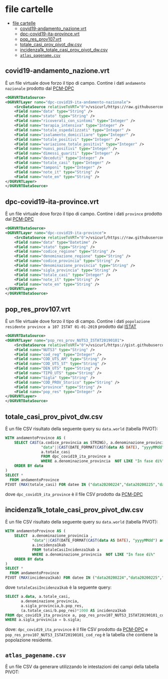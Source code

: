 # file cartelle

<!-- TOC -->

- [file cartelle](#file-cartelle)
  - [covid19-andamento_nazione.vrt](#covid19-andamentonazionevrt)
  - [dpc-covid19-ita-province.vrt](#dpc-covid19-ita-provincevrt)
  - [pop_res_prov107.vrt](#popresprov107vrt)
  - [totale_casi_prov_pivot_dw.csv](#totalecasiprovpivotdwcsv)
  - [incidenza1k_totale_casi_prov_pivot_dw.csv](#incidenza1ktotalecasiprovpivotdwcsv)
  - [`atlas_pagename.csv`](#atlaspagenamecsv)

<!-- /TOC -->

## covid19-andamento_nazione.vrt

È un file virtuale dove forzo il tipo di campo. Contine i dati `andamento nazionale` prodotto dal [PCM-DPC](https://github.com/pcm-dpc/COVID-19)

```xml
<OGRVRTDataSource>
<OGRVRTLayer name="dpc-covid19-ita-andamento-nazionale">
    <SrcDataSource relativeToVRT="0">/vsicurl/https://raw.githubusercontent.com/pcm-dpc/COVID-19/master/dati-andamento-nazionale/dpc-covid19-ita-andamento-nazionale.csv</SrcDataSource>
    <Field name="data" type="String" />
    <Field name="stato" type="String" />
	<Field name="ricoverati_con_sintomi" type="Integer" />
    <Field name="terapia_intensiva" type="Integer" />
    <Field name="totale_ospedalizzati" type="Integer" />
    <Field name="isolamento_domiciliare" type="Integer" />
    <Field name="totale_positivi" type="Integer" />
	<Field name="variazione_totale_positivi" type="Integer" />
    <Field name="nuovi_positivi" type="Integer" />
    <Field name="dimessi_guariti" type="Integer" />
    <Field name="deceduti" type="Integer" />
    <Field name="totale_casi" type="Integer" />
    <Field name="tamponi" type="Integer" />
	<Field name="note_it" type="String" />
	<Field name="note_en" type="String" />
</OGRVRTLayer>
</OGRVRTDataSource>
```

## dpc-covid19-ita-province.vrt

È un file virtuale dove forzo il tipo di campo. Contine i dati `province` prodotto dal [PCM-DPC](https://github.com/pcm-dpc/COVID-19)

```xml
<OGRVRTDataSource>
<OGRVRTLayer name="dpc-covid19-ita-province">
    <SrcDataSource relativeToVRT="0">/vsicurl/https://raw.githubusercontent.com/pcm-dpc/COVID-19/master/dati-province/dpc-covid19-ita-province.csv</SrcDataSource>
    <Field name="data" type="Datetime" />
	<Field name="stato" type="String" />
	<Field name="codice_regione" type="String" />
	<Field name="denominazione_regione" type="String" />
	<Field name="codice_provincia" type="String" />
	<Field name="denominazione_provincia" type="String" />
	<Field name="sigla_provincia" type="String" />
	<Field name="totale_casi" type="Integer" />
	<Field name="note_it" type="String" />
	<Field name="note_en" type="String" />
</OGRVRTLayer>
</OGRVRTDataSource>
```

## pop_res_prov107.vrt

È un file virtuale dove forzo il tipo di campo. Contine i dati `popolazione residente province a 107 ISTAT 01-01-2019` prodotto dal [ISTAT](https://www.istat.it/)

```xml
<OGRVRTDataSource>
<OGRVRTLayer name="pop_res_prov_NUTS3_ISTAT20190101">
    <SrcDataSource relativeToVRT="0">/vsicurl/https://gist.githubusercontent.com/pigreco/62233a37dd505fc25b06acc570bffed6/raw/50b677c33481352419c53114f6a2d0a3b2898c7c/pop_res_prov_NUTS3_ISTAT20190101.csv</SrcDataSource>
    <Field name="NUTS3" type="String" />
	<Field name="cod_reg" type="Integer" />
	<Field name="COD_UTS_AM" type="String" />
	<Field name="COD_UTS_ST" type="String" />
	<Field name="DEN_UTS" type="String" />
	<Field name="TIPO_UTS" type="String" />
	<Field name="Sigla" type="String" />
	<Field name="COD_PROV_Storico" type="String" />
	<Field name="province" type="String" />
	<Field name="pop_res" type="Integer" />
</OGRVRTLayer>
</OGRVRTDataSource>
```

## totale_casi_prov_pivot_dw.csv

È un file CSV risultato della seguente query su `data.world` (tabella PIVOT):

```sql
WITH andamentoProvince AS (
    SELECT CAST(a.codice_provincia as STRING), a.denominazione_provincia ,
                "data"||CAST(DATE_FORMAT(CAST(data AS DATE), "yyyyMMdd") as STRING) AS datee, 
                a.totale_casi 
                FROM dpc_covid19_ita_province a
                WHERE a.denominazione_provincia  NOT LIKE "In fase di%"
    ORDER BY data
)
SELECT *
  FROM andamentoProvince
PIVOT (MAX(totale_casi) FOR datee IN ("data20200224","data20200225","data20200226","data20200227","data20200228","data20200229","data20200301","data20200302","data20200303","data20200304","data20200305","data20200306","data20200307","data20200308","data20200309","data20200310","data20200311","data20200312","data20200313","data20200314","data20200315","data20200316","data20200317","data20200318","data20200319","data20200320","data20200321","data20200322","data20200323","data20200324","data20200325","data20200326","data20200327","data20200328","data20200329","data20200330","data20200331","data20200401","data20200402","data20200403","data20200404","data20200405","data20200406","data20200407","data20200408","data20200409","data20200410","data20200411","data20200412","data20200413","data20200414","data20200415","data20200416","data20200417","data20200418","data20200419","data20200420","data20200421","data20200422"));
```

dove `dpc_covid19_ita_province` è il file CSV prodotto da [PCM-DPC](https://github.com/pcm-dpc/COVID-19)

## incidenza1k_totale_casi_prov_pivot_dw.csv

È un file CSV risultato della seguente query su `data.world` (tabella PIVOT):

```SQL
WITH andamentoProvince AS (
    SELECT  a.denominazione_provincia ,
            "data"||CAST(DATE_FORMAT(CAST(data AS DATE), "yyyyMMdd") as STRING) AS datee, 
            a.incidenza1kab 
            FROM totaleCasiIncidenza1kab a
            WHERE a.denominazione_provincia  NOT LIKE "In fase di%"
    ORDER BY data
)
SELECT *
  FROM andamentoProvince
PIVOT (MAX(incidenza1kab) FOR datee IN ("data20200224","data20200225","data20200226","data20200227","data20200228","data20200229","data20200301","data20200302","data20200303","data20200304","data20200305","data20200306","data20200307","data20200308","data20200309","data20200310","data20200311","data20200312","data20200313","data20200314","data20200315","data20200316","data20200317","data20200318","data20200319","data20200320","data20200321","data20200322","data20200323","data20200324","data20200325","data20200326","data20200327","data20200328","data20200329","data20200330","data20200331","data20200401","data20200402","data20200403","data20200404","data20200405","data20200406","data20200407","data20200408","data20200409","data20200410","data20200411","data20200412","data20200413","data20200414","data20200415","data20200416","data20200417","data20200418","data20200419","data20200420","data20200421","data20200422"));
```

dove `totaleCasiIncidenza1kab` è la seguente query:

```sql
SELECT a.data, a.totale_casi,
       a.denominazione_provincia,
       a.sigla_provincia,b.pop_res, 
       (a.totale_casi/b.pop_res)*1000 AS incidenza1kab
FROM dpc_covid19_ita_province a, pop_res_prov107_NUTS3_ISTAT20190101_cod_reg b
WHERE a.sigla_provincia = b.sigla;
```

dove: `dpc_covid19_ita_province` è il file CSV prodotto da [PCM-DPC](https://github.com/pcm-dpc/COVID-19) e `pop_res_prov107_NUTS3_ISTAT20190101_cod_reg` è la tabella che contiene la popolazione residente.

## `atlas_pagename.csv`

È un file CSV da generare utilizzando le intestazioni dei campi della tabella PIVOT:



